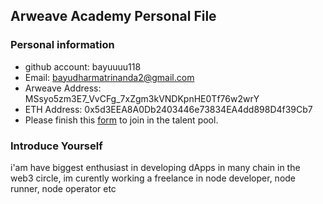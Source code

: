 ## Arweave Academy Personal File

### Personal information

- github account: bayuuuu118
- Email: bayudharmatrinanda2@gmail.com
- Arweave Address: MSsyo5zm3E7_VvCFg_7xZgm3kVNDKpnHE0Tf76w2wrY
- ETH Address: 0x5d3EEA8A0Db2403446e73834EA4dd898D4f39Cb7
- Please finish this [form](https://docs.google.com/forms/d/e/1FAIpQLSfWA5fIIcBgmRppm3jNz5vmf9Mai_QMVil-2pO4r7YKn_Zhtw/viewform?usp=sf_link) to join in the talent pool.

### Introduce Yourself
 i'am have biggest enthusiast in developing dApps in many chain in the web3 circle, im curently working a freelance in node developer, node runner, node operator etc
